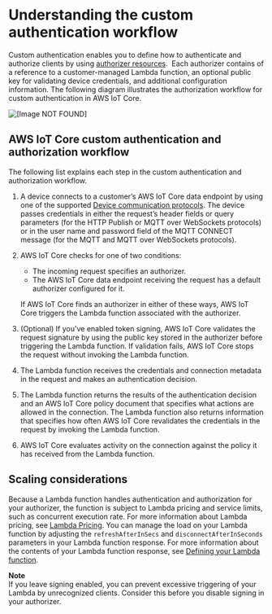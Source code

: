 # Understanding the custom authentication workflow<a name="custom-authorizer"></a>

 Custom authentication enables you to define how to authenticate and authorize clients by using [authorizer resources](https://docs.aws.amazon.com/iot/latest/apireference/API_AuthorizerDescription.html)\.  Each authorizer contains of a reference to a customer\-managed Lambda function, an optional public key for validating device credentials, and additional configuration information\. The following diagram illustrates the authorization workflow for custom authentication in AWS IoT Core\. 

![\[Image NOT FOUND\]](http://docs.aws.amazon.com/iot/latest/developerguide/images/custom-authentication.png)

## AWS IoT Core custom authentication and authorization workflow<a name="custom-authentication-workflow"></a>

The following list explains each step in the custom authentication and authorization workflow\.

1. A device connects to a customer’s AWS IoT Core data endpoint by using one of the supported [Device communication protocols](protocols.md)\. The device passes credentials in either the request’s header fields or query parameters \(for the HTTP Publish or MQTT over WebSockets protocols\) or in the user name and password field of the MQTT CONNECT message \(for the MQTT and MQTT over WebSockets protocols\)\.

1. AWS IoT Core checks for one of two conditions:
   + The incoming request specifies an authorizer\.
   + The AWS IoT Core data endpoint receiving the request has a default authorizer configured for it\.

   If AWS IoT Core finds an authorizer in either of these ways, AWS IoT Core triggers the Lambda function associated with the authorizer\.

1.  \(Optional\) If you've enabled token signing, AWS IoT Core validates the request signature by using the public key stored in the authorizer before triggering the Lambda function\. If validation fails, AWS IoT Core stops the request without invoking the Lambda function\.  

1. The Lambda function receives the credentials and connection metadata in the request and makes an authentication decision\.

1. The Lambda function returns the results of the authentication decision and an AWS IoT Core policy document that specifies what actions are allowed in the connection\. The Lambda function also returns information that specifies how often AWS IoT Core revalidates the credentials in the request by invoking the Lambda function\.

1. AWS IoT Core evaluates activity on the connection against the policy it has received from the Lambda function\.

## Scaling considerations<a name="custom-authentication-scaling"></a>

 Because a Lambda function handles authentication and authorization for your authorizer, the function is subject to Lambda pricing and service limits, such as concurrent execution rate\. For more information about Lambda pricing, see [Lambda Pricing](https://aws.amazon.com/lambda/pricing/)\. You can manage the load on your Lambda function by adjusting the `refreshAfterInSecs` and `disconnectAfterInSeconds` parameters in your Lambda function response\. For more information about the contents of your Lambda function response, see [Defining your Lambda function](config-custom-auth.md#custom-auth-lambda)\. 

**Note**  
If you leave signing enabled, you can prevent excessive triggering of your Lambda by unrecognized clients\. Consider this before you disable signing in your authorizer\.